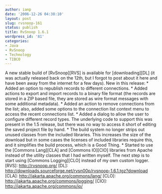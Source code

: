 ```yaml
---
author: ianp
date: '2006-12-26 04:38:10'
layout: post
slug: rvsnoop-161
status: publish
title: RvSnoop 1.6.1
wordpress_id: '81'
categories:
- Java
- RvSnoop
- Technology
- TIBCO
---
```


A new stable build of [RvSnoop][RVS] is available for [downloading][DL]
(it was actually released back on the 12th, but I forgot to post about
it here and have been away from the internet for a few days). New in
this release: \* Added an option to republish records to different
connections. \* Added actions to export and import records to a binary
file format (the records are stored in a ZIP based file, they are stored
as wire format messages with some additional metadata). \* Added an
action to remove connections from the list; also, added some options to
the connection list context menu to access the recent connections list.
\* Added a dialog to allow the user to configure different record types.
The underlying code to support this was present in the 1.5 release, but
there was no way to access it short of editing the saved project file by
hand. \* The build system no longer strips out unused classes from the
included libraries. This increases the size of the download but in some
cases the licenses of included libraries require this, and it simplifies
the build process, which is a Good Thing. \* Started to use the [Commons
Lang][CLA] and [Commons IO][CIO] libraries from Apache instead of the
utility classes that I had written myself. The next step is to start
using [Commons Logging][CLO] instead of my own custom logger. [RVS]:
http://rvsnoop.org/ [DL]:
http://downloads.sourceforge.net/rvsn00p/rvsnoop-1.6.1.tgz?download
[CLA]: http://jakarta.apache.org/commons/lang/ [CLO]:
http://jakarta.apache.org/commons/logging/ [CIO]:
http://jakarta.apache.org/commons/io/
